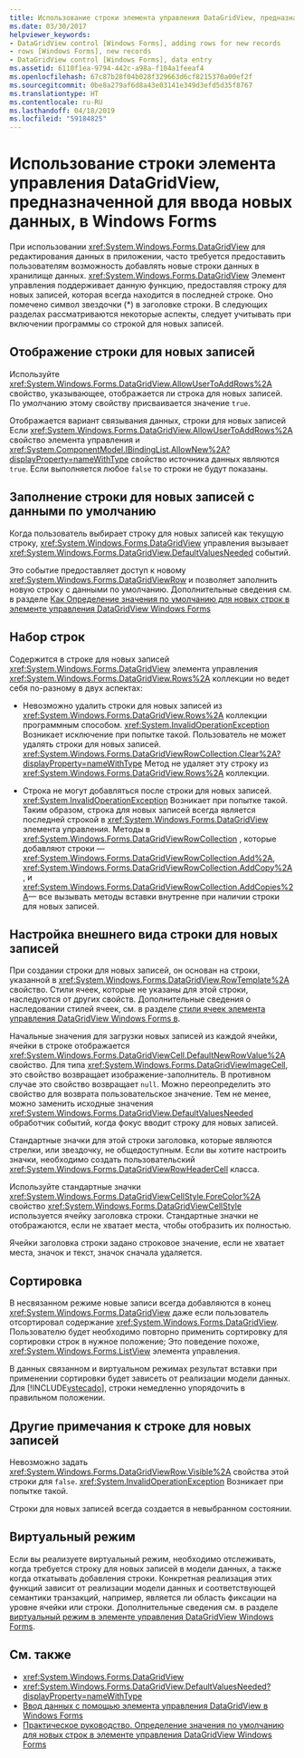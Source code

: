 ```yaml
---
title: Использование строки элемента управления DataGridView, предназначенной для ввода новых данных, в Windows Forms
ms.date: 03/30/2017
helpviewer_keywords:
- DataGridView control [Windows Forms], adding rows for new records
- rows [Windows Forms], new records
- DataGridView control [Windows Forms], data entry
ms.assetid: 6110f1ea-9794-442c-a98a-f104a1feeaf4
ms.openlocfilehash: 67c87b28f04b028f329663d6cf8215370a00ef2f
ms.sourcegitcommit: 0be8a279af6d8a43e03141e349d3efd5d35f8767
ms.translationtype: HT
ms.contentlocale: ru-RU
ms.lasthandoff: 04/18/2019
ms.locfileid: "59184825"
---
```

# <a name="using-the-row-for-new-records-in-the-windows-forms-datagridview-control"></a>Использование строки элемента управления DataGridView, предназначенной для ввода новых данных, в Windows Forms
При использовании <xref:System.Windows.Forms.DataGridView> для редактирования данных в приложении, часто требуется предоставить пользователям возможность добавлять новые строки данных в хранилище данных. <xref:System.Windows.Forms.DataGridView> Элемент управления поддерживает данную функцию, предоставляя строку для новых записей, которая всегда находится в последней строке. Оно помечено символ звездочки (*) в заголовке строки. В следующих разделах рассматриваются некоторые аспекты, следует учитывать при включении программы со строкой для новых записей.  
  
## <a name="displaying-the-row-for-new-records"></a>Отображение строки для новых записей  
 Используйте <xref:System.Windows.Forms.DataGridView.AllowUserToAddRows%2A> свойство, указывающее, отображается ли строка для новых записей. По умолчанию этому свойству присваивается значение `true`.  
  
 Отображается вариант связывания данных, строки для новых записей Если <xref:System.Windows.Forms.DataGridView.AllowUserToAddRows%2A> свойство элемента управления и <xref:System.ComponentModel.IBindingList.AllowNew%2A?displayProperty=nameWithType> свойство источника данных являются `true`. Если выполняется любое `false` то строки не будут показаны.  
  
## <a name="populating-the-row-for-new-records-with-default-data"></a>Заполнение строки для новых записей с данными по умолчанию  
 Когда пользователь выбирает строку для новых записей как текущую строку, <xref:System.Windows.Forms.DataGridView> управления вызывает <xref:System.Windows.Forms.DataGridView.DefaultValuesNeeded> событий.  
  
 Это событие предоставляет доступ к новому <xref:System.Windows.Forms.DataGridViewRow> и позволяет заполнить новую строку с данными по умолчанию. Дополнительные сведения см. в разделе [Как Определение значения по умолчанию для новых строк в элементе управления DataGridView Windows Forms](specify-default-values-for-new-rows-in-the-datagrid.md)  
  
## <a name="the-rows-collection"></a>Набор строк  
 Содержится в строке для новых записей <xref:System.Windows.Forms.DataGridView> элемента управления <xref:System.Windows.Forms.DataGridView.Rows%2A> коллекции но ведет себя по-разному в двух аспектах:  
  
-   Невозможно удалить строки для новых записей из <xref:System.Windows.Forms.DataGridView.Rows%2A> коллекции программным способом. <xref:System.InvalidOperationException> Возникает исключение при попытке такой. Пользователь не может удалять строки для новых записей. <xref:System.Windows.Forms.DataGridViewRowCollection.Clear%2A?displayProperty=nameWithType> Метод не удаляет эту строку из <xref:System.Windows.Forms.DataGridView.Rows%2A> коллекции.  
  
-   Строка не могут добавляться после строки для новых записей. <xref:System.InvalidOperationException> Возникает при попытке такой. Таким образом, строка для новых записей всегда является последней строкой в <xref:System.Windows.Forms.DataGridView> элемента управления. Методы в <xref:System.Windows.Forms.DataGridViewRowCollection> , которые добавляют строки —<xref:System.Windows.Forms.DataGridViewRowCollection.Add%2A>, <xref:System.Windows.Forms.DataGridViewRowCollection.AddCopy%2A>, и <xref:System.Windows.Forms.DataGridViewRowCollection.AddCopies%2A>— все вызывать методы вставки внутренне при наличии строки для новых записей.  
  
## <a name="visual-customization-of-the-row-for-new-records"></a>Настройка внешнего вида строки для новых записей  
 При создании строки для новых записей, он основан на строки, указанной в <xref:System.Windows.Forms.DataGridView.RowTemplate%2A> свойство. Стили ячеек, которые не указаны для этой строки, наследуются от других свойств. Дополнительные сведения о наследовании стилей ячеек, см. в разделе [стили ячеек элемента управления DataGridView Windows Forms в](cell-styles-in-the-windows-forms-datagridview-control.md).  
  
 Начальные значения для загрузки новых записей из каждой ячейки, ячейки в строке отображается <xref:System.Windows.Forms.DataGridViewCell.DefaultNewRowValue%2A> свойство. Для типа <xref:System.Windows.Forms.DataGridViewImageCell>, это свойство возвращает изображение-заполнитель. В противном случае это свойство возвращает `null`. Можно переопределить это свойство для возврата пользовательское значение. Тем не менее, можно заменить исходные значения <xref:System.Windows.Forms.DataGridView.DefaultValuesNeeded> обработчик событий, когда фокус вводит строку для новых записей.  
  
 Стандартные значки для этой строки заголовка, которые являются стрелки, или звездочку, не общедоступным. Если вы хотите настроить значки, необходимо создать пользовательский <xref:System.Windows.Forms.DataGridViewRowHeaderCell> класса.  
  
 Используйте стандартные значки <xref:System.Windows.Forms.DataGridViewCellStyle.ForeColor%2A> свойство <xref:System.Windows.Forms.DataGridViewCellStyle> используется ячейку заголовка строки. Стандартные значки не отображаются, если не хватает места, чтобы отобразить их полностью.  
  
 Ячейки заголовка строки задано строковое значение, если не хватает места, значок и текст, значок сначала удаляется.  
  
## <a name="sorting"></a>Сортировка  
 В несвязанном режиме новые записи всегда добавляются в конец <xref:System.Windows.Forms.DataGridView> даже если пользователь отсортировал содержание <xref:System.Windows.Forms.DataGridView>. Пользователю будет необходимо повторно применить сортировку для сортировки строк в нужное положение; Это поведение похоже, <xref:System.Windows.Forms.ListView> элемента управления.  
  
 В данных связанном и виртуальном режимах результат вставки при применении сортировки будет зависеть от реализации модели данных. Для [!INCLUDE[vstecado](../../../../includes/vstecado-md.md)], строки немедленно упорядочить в правильном положении.  
  
## <a name="other-notes-on-the-row-for-new-records"></a>Другие примечания к строке для новых записей  
 Невозможно задать <xref:System.Windows.Forms.DataGridViewRow.Visible%2A> свойства этой строки для `false`. <xref:System.InvalidOperationException> Возникает при попытке такой.  
  
 Строки для новых записей всегда создается в невыбранном состоянии.  
  
## <a name="virtual-mode"></a>Виртуальный режим  
 Если вы реализуете виртуальный режим, необходимо отслеживать, когда требуется строку для новых записей в модели данных, а также когда откатывать добавления строки. Конкретная реализация этих функций зависит от реализации модели данных и соответствующей семантики транзакций, например, является ли область фиксации на уровне ячейки или строки. Дополнительные сведения см. в разделе [виртуальный режим в элементе управления DataGridView Windows Forms](virtual-mode-in-the-windows-forms-datagridview-control.md).  
  
## <a name="see-also"></a>См. также

- <xref:System.Windows.Forms.DataGridView>
- <xref:System.Windows.Forms.DataGridView.DefaultValuesNeeded?displayProperty=nameWithType>
- [Ввод данных с помощью элемента управления DataGridView в Windows Forms](data-entry-in-the-windows-forms-datagridview-control.md)
- [Практическое руководство. Определение значения по умолчанию для новых строк в элементе управления DataGridView Windows Forms](specify-default-values-for-new-rows-in-the-datagrid.md)
